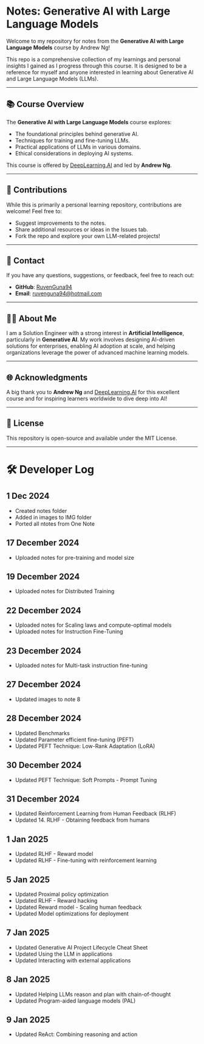 # Notes: Generative AI with Large Language Models

Welcome to my repository for notes from the **Generative AI with Large Language Models** course by Andrew Ng!  

This repo is a comprehensive collection of my learnings and personal insights I gained as I progress through this course. It is designed to be a reference for myself and anyone interested in learning about Generative AI and Large Language Models (LLMs).  

---

## 📚 Course Overview  

The **Generative AI with Large Language Models** course explores:  
- The foundational principles behind generative AI.  
- Techniques for training and fine-tuning LLMs.  
- Practical applications of LLMs in various domains.  
- Ethical considerations in deploying AI systems.  

This course is offered by [DeepLearning.AI](https://www.deeplearning.ai/) and led by **Andrew Ng**.  

---

## 🤝 Contributions  

While this is primarily a personal learning repository, contributions are welcome! Feel free to:  
- Suggest improvements to the notes.  
- Share additional resources or ideas in the Issues tab.  
- Fork the repo and explore your own LLM-related projects!  

---

## 📧 Contact  

If you have any questions, suggestions, or feedback, feel free to reach out:  
- **GitHub**: [RuvenGuna94](https://github.com/RuvenGuna94)  
- **Email**: ruvenguna94@hotmail.com

---

## 🧑‍💻 About Me  

I am a Solution Engineer with a strong interest in **Artificial Intelligence**, particularly in **Generative AI**. My work involves designing AI-driven solutions for enterprises, enabling AI adoption at scale, and helping organizations leverage the power of advanced machine learning models.  

---

## 🌐 Acknowledgments  

A big thank you to **Andrew Ng** and [DeepLearning.AI](https://www.deeplearning.ai/) for this excellent course and for inspiring learners worldwide to dive deep into AI!  

---

## 📝 License  

This repository is open-source and available under the MIT License.  

---

# 🛠️ Developer Log

## 1 Dec 2024

- Created notes folder
- Added in images to IMG folder
- Ported all ntotes from One Note

## 17 December 2024
- Uploaded notes for pre-training and model size

## 19 December 2024
- Uploaded notes for Distributed Training

## 22 December 2024
- Uploaded notes for Scaling laws and compute-optimal models
- Uploaded notes for Instruction Fine-Tuning

## 23 December 2024
- Uploaded notes for Multi-task instruction fine-tuning

## 27 December 2024
- Updated images to note 8

## 28 December 2024
- Updated Benchmarks
- Updated Parameter efficient fine-tuning (PEFT)
- Updated PEFT Technique: Low-Rank Adaptation (LoRA)

## 30 December 2024
- Updated PEFT Technique: Soft Prompts - Prompt Tuning

## 31 December 2024
- Updated Reinforcement Learning from Human Feedback (RLHF)
- Updated 14. RLHF - Obtaining feedback from humans

## 1 Jan 2025
- Updated RLHF - Reward model
- Updated RLHF - Fine-tuning with reinforcement learning

## 5 Jan 2025
- Updated Proximal policy optimization
- Updated RLHF - Reward hacking
- Updated Reward model - Scaling human feedback
- Updated Model optimizations for deployment

## 7 Jan 2025
- Updated Generative AI Project Lifecycle Cheat Sheet
- Updated Using the LLM in applications
- Updated Interacting with external applications

## 8 Jan 2025
- Updated Helping LLMs reason and plan with chain-of-thought
- Updated Program-aided language models (PAL)

## 9 Jan 2025
- Updated ReAct: Combining reasoning and action